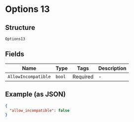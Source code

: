 
# Options 13

## Structure

`Options13`

## Fields

| Name | Type | Tags | Description |
|  --- | --- | --- | --- |
| `AllowIncompatible` | `bool` | Required | - |

## Example (as JSON)

```json
{
  "allow_incompatible": false
}
```

